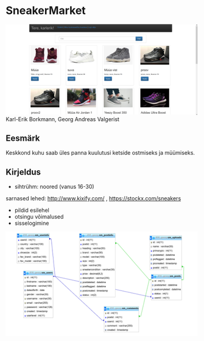 
# SneakerMarket
![Preview](esileht.png)
Karl-Erik Borkmann, Georg Andreas Valgerist

## Eesmärk
Keskkond kuhu saab üles panna kuulutusi ketside ostmiseks ja müümiseks.

## Kirjeldus
* sihtrühm: noored (vanus 16-30)


sarnased lehed: http://www.kixify.com/ , https://stockx.com/sneakers
 * pildid esilehel
 * otsingu võimalused
 * sisselogimine


![Preview](db.png)




 


 
 
 
 
 
 
 
 
 
 
 
 
 
 
 
 
 